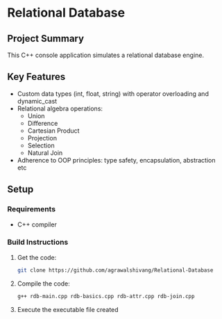 # Relational Database

## Project Summary
This C++ console application simulates a relational database engine.

## Key Features
- Custom data types (int, float, string) with operator overloading and dynamic_cast
- Relational algebra operations:
  - Union
  - Difference
  - Cartesian Product
  - Projection
  - Selection
  - Natural Join
- Adherence to OOP principles: type safety, encapsulation, abstraction etc

## Setup

### Requirements
- C++ compiler

### Build Instructions
1. Get the code:
    ```bash
    git clone https://github.com/agrawalshivang/Relational-Database
    ```
2. Compile the code:
    ```bash
    g++ rdb-main.cpp rdb-basics.cpp rdb-attr.cpp rdb-join.cpp
    ```
3. Execute the executable file created